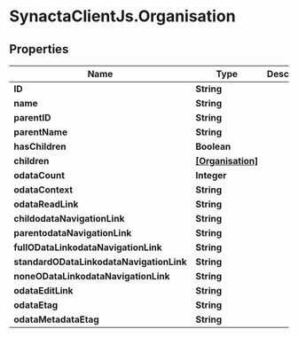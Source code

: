 # SynactaClientJs.Organisation

## Properties
Name | Type | Description | Notes
------------ | ------------- | ------------- | -------------
**ID** | **String** |  | [optional] 
**name** | **String** |  | [optional] 
**parentID** | **String** |  | [optional] 
**parentName** | **String** |  | [optional] 
**hasChildren** | **Boolean** |  | [optional] 
**children** | [**[Organisation]**](Organisation.md) |  | [optional] 
**odataCount** | **Integer** |  | [optional] 
**odataContext** | **String** |  | [optional] 
**odataReadLink** | **String** |  | [optional] 
**childodataNavigationLink** | **String** |  | [optional] 
**parentodataNavigationLink** | **String** |  | [optional] 
**fullODataLinkodataNavigationLink** | **String** |  | [optional] 
**standardODataLinkodataNavigationLink** | **String** |  | [optional] 
**noneODataLinkodataNavigationLink** | **String** |  | [optional] 
**odataEditLink** | **String** |  | [optional] 
**odataEtag** | **String** |  | [optional] 
**odataMetadataEtag** | **String** |  | [optional] 


